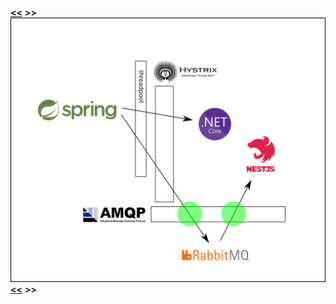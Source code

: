 [**&lt;&lt;**](diagram-8-a.md) **&gt;&gt;**    
![alt text](diagram-8-b.png)    
[**&lt;&lt;**](diagram-8-a.md) **&gt;&gt;**    